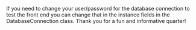 If you need to change your user/password for the database connection to 
test the front end you can change that in the instance fields in the DatabaseConnection
class. Thank you for a fun and informative quarter!
